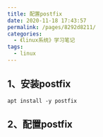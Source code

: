 ```yaml
---
title: 配置postfix
date: 2020-11-18 17:43:57
permalink: /pages/8292d8211/
categories:
  - 《linux系统》学习笔记
tags:
  - linux
---
```







## 1、安装postfix

`apt install -y postfix`

## 2、配置postfix



